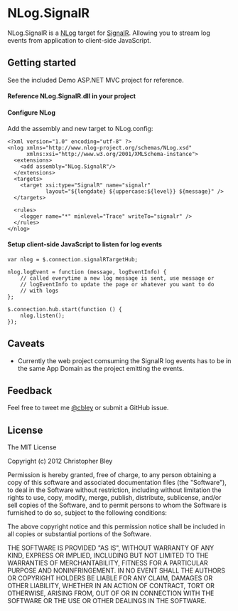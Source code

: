 # NLog.SignalR

NLog.SignalR is a [NLog](https://github.com/jkowalski/NLog) target for [SignalR](https://github.com/SignalR/SignalR). Allowing you to stream log events from application to client-side JavaScript.

## Getting started

See the included Demo ASP.NET MVC project for reference.

#### Reference NLog.SignalR.dll in your project

#### Configure NLog

Add the assembly and new target to NLog.config:

	<?xml version="1.0" encoding="utf-8" ?>
	<nlog xmlns="http://www.nlog-project.org/schemas/NLog.xsd"
	      xmlns:xsi="http://www.w3.org/2001/XMLSchema-instance">
	  <extensions>
	    <add assembly="NLog.SignalR"/>
	  </extensions>
	  <targets>
	    <target xsi:type="SignalR" name="signalr"
	            layout="${longdate} ${uppercase:${level}} ${message}" />
	  </targets>

	  <rules>
	    <logger name="*" minlevel="Trace" writeTo="signalr" />
	  </rules>
	</nlog>

#### Setup client-side JavaScript to listen for log events

    var nlog = $.connection.signalRTargetHub;

    nlog.logEvent = function (message, logEventInfo) {
    	// called everytime a new log message is sent, use message or
    	// logEventInfo to update the page or whatever you want to do 
    	// with logs
    };

    $.connection.hub.start(function () {
        nlog.listen();
    });

## Caveats

* Currently the web project comsuming the SignalR log events has to be in the same App Domain as the project emitting the events.

## Feedback

Feel free to tweet me [@cbley](http://twitter.com/cbley) or submit a GitHub issue.

## License

The MIT License

Copyright (c) 2012 Christopher Bley

Permission is hereby granted, free of charge, to any person obtaining a copy of this software and associated documentation files (the "Software"), to deal in the Software without restriction, including without limitation the rights to use, copy, modify, merge, publish, distribute, sublicense, and/or sell copies of the Software, and to permit persons to whom the Software is furnished to do so, subject to the following conditions:

The above copyright notice and this permission notice shall be included in all copies or substantial portions of the Software.

THE SOFTWARE IS PROVIDED "AS IS", WITHOUT WARRANTY OF ANY KIND, EXPRESS OR IMPLIED, INCLUDING BUT NOT LIMITED TO THE WARRANTIES OF MERCHANTABILITY, FITNESS FOR A PARTICULAR PURPOSE AND NONINFRINGEMENT. IN NO EVENT SHALL THE AUTHORS OR COPYRIGHT HOLDERS BE LIABLE FOR ANY CLAIM, DAMAGES OR OTHER LIABILITY, WHETHER IN AN ACTION OF CONTRACT, TORT OR OTHERWISE, ARISING FROM, OUT OF OR IN CONNECTION WITH THE SOFTWARE OR THE USE OR OTHER DEALINGS IN THE SOFTWARE.

